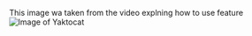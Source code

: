 This image wa taken from the video explning how to use feature
![Image of Yaktocat](https://octodex.github.com/images/yaktocat.png)
